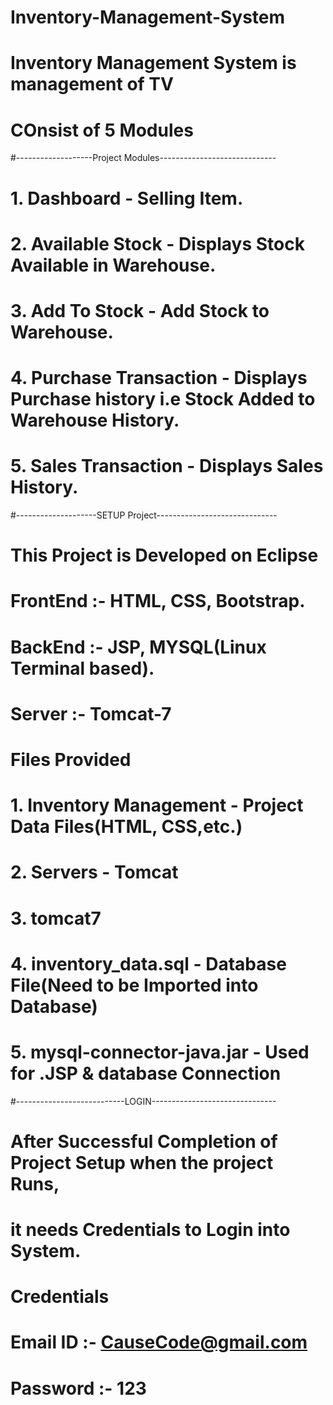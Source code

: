 # Inventory-Management-System

# Inventory Management System is management of TV
# COnsist of 5 Modules

#-------------------Project Modules-----------------------------

# 1. Dashboard - Selling Item.
# 2. Available Stock - Displays Stock Available in Warehouse.
# 3. Add To Stock - Add Stock to Warehouse. 
# 4. Purchase Transaction - Displays Purchase history i.e Stock Added to Warehouse History.
# 5. Sales Transaction - Displays Sales History.


#--------------------SETUP Project------------------------------

# This Project is Developed on Eclipse

# FrontEnd :- HTML, CSS, Bootstrap.
# BackEnd  :- JSP, MYSQL(Linux Terminal based).
# Server   :- Tomcat-7

# Files Provided
# 1. Inventory Management - Project Data Files(HTML, CSS,etc.)
# 2. Servers - Tomcat
# 3. tomcat7
# 4. inventory_data.sql - Database File(Need to be Imported into Database)
# 5. mysql-connector-java.jar - Used for .JSP & database Connection


#---------------------------LOGIN-------------------------------

# After Successful Completion of Project Setup when the project Runs,
# it needs Credentials to Login into System.
# 
# 
# ****Credentials****
# 
# Email ID :- CauseCode@gmail.com
# Password :- 123 


